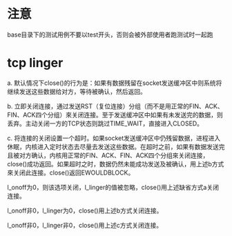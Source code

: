 # 注意
base目录下的测试用例不要以test开头，否则会被外部使用者跑测试时一起跑

# tcp linger
a. 默认情况下close()的行为是：如果有数据残留在socket发送缓冲区中则系统将继续发送这些数据给对方，等待被确认，然后返回。

b. 立即关闭连接，通过发送RST（复位连接）分组（而不是用正常的FIN、ACK、FIN、ACK四个分组）來关闭连接。至于发送缓冲区中如果有未发送完的数据，则丢弃。主动关闭一方的TCP状态则跳过TIME_WAIT，直接进入CLOSED。

c. 将连接的关闭设置一个超时。如果socket发送缓冲区中仍残留数据，进程进入休眠，内核进入定时状态去尽量去发送这些数据。在超时之前，如果有数据发送完且被对方确认，内核用正常的FIN、ACK、FIN、ACK四个分组來关闭连接，close()成功返回。如果超时之时，数据仍然未能成功发送及被确认，用上述b方式來关闭此连接。close()返回EWOULDBLOCK。

l_onoff为0，则该选项关闭，l_linger的值被忽略，close()用上述缺省方式a关闭连接。

l_onoff非0，l_linger为0，close()用上述b方式关闭连接。

l_onoff非0，l_linger非0，close()用上述c方式关闭连接。
